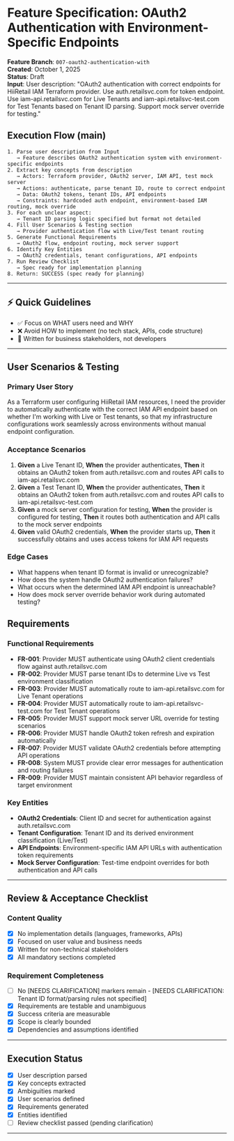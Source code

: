 # Feature Specification: OAuth2 Authentication with Environment-Specific Endpoints

**Feature Branch**: `007-oauth2-authentication-with`  
**Created**: October 1, 2025  
**Status**: Draft  
**Input**: User description: "OAuth2 authentication with correct endpoints for HiiRetail IAM Terraform provider. Use auth.retailsvc.com for token endpoint. Use iam-api.retailsvc.com for Live Tenants and iam-api.retailsvc-test.com for Test Tenants based on Tenant ID parsing. Support mock server override for testing."

## Execution Flow (main)
```
1. Parse user description from Input
   → Feature describes OAuth2 authentication system with environment-specific endpoints
2. Extract key concepts from description
   → Actors: Terraform provider, OAuth2 server, IAM API, test mock server
   → Actions: authenticate, parse tenant ID, route to correct endpoint
   → Data: OAuth2 tokens, tenant IDs, API endpoints
   → Constraints: hardcoded auth endpoint, environment-based IAM routing, mock override
3. For each unclear aspect:
   → Tenant ID parsing logic specified but format not detailed
4. Fill User Scenarios & Testing section
   → Provider authentication flow with Live/Test tenant routing
5. Generate Functional Requirements
   → OAuth2 flow, endpoint routing, mock server support
6. Identify Key Entities
   → OAuth2 credentials, tenant configurations, API endpoints
7. Run Review Checklist
   → Spec ready for implementation planning
8. Return: SUCCESS (spec ready for planning)
```

---

## ⚡ Quick Guidelines
- ✅ Focus on WHAT users need and WHY
- ❌ Avoid HOW to implement (no tech stack, APIs, code structure)
- 👥 Written for business stakeholders, not developers

---

## User Scenarios & Testing

### Primary User Story
As a Terraform user configuring HiiRetail IAM resources, I need the provider to automatically authenticate with the correct IAM API endpoint based on whether I'm working with Live or Test tenants, so that my infrastructure configurations work seamlessly across environments without manual endpoint configuration.

### Acceptance Scenarios
1. **Given** a Live Tenant ID, **When** the provider authenticates, **Then** it obtains an OAuth2 token from auth.retailsvc.com and routes API calls to iam-api.retailsvc.com
2. **Given** a Test Tenant ID, **When** the provider authenticates, **Then** it obtains an OAuth2 token from auth.retailsvc.com and routes API calls to iam-api.retailsvc-test.com
3. **Given** a mock server configuration for testing, **When** the provider is configured for testing, **Then** it routes both authentication and API calls to the mock server endpoints
4. **Given** valid OAuth2 credentials, **When** the provider starts up, **Then** it successfully obtains and uses access tokens for IAM API requests

### Edge Cases
- What happens when tenant ID format is invalid or unrecognizable?
- How does the system handle OAuth2 authentication failures?
- What occurs when the determined IAM API endpoint is unreachable?
- How does mock server override behavior work during automated testing?

## Requirements

### Functional Requirements
- **FR-001**: Provider MUST authenticate using OAuth2 client credentials flow against auth.retailsvc.com
- **FR-002**: Provider MUST parse tenant IDs to determine Live vs Test environment classification
- **FR-003**: Provider MUST automatically route to iam-api.retailsvc.com for Live Tenant operations
- **FR-004**: Provider MUST automatically route to iam-api.retailsvc-test.com for Test Tenant operations
- **FR-005**: Provider MUST support mock server URL override for testing scenarios
- **FR-006**: Provider MUST handle OAuth2 token refresh and expiration automatically
- **FR-007**: Provider MUST validate OAuth2 credentials before attempting API operations
- **FR-008**: System MUST provide clear error messages for authentication and routing failures
- **FR-009**: Provider MUST maintain consistent API behavior regardless of target environment

### Key Entities
- **OAuth2 Credentials**: Client ID and secret for authentication against auth.retailsvc.com
- **Tenant Configuration**: Tenant ID and its derived environment classification (Live/Test)
- **API Endpoints**: Environment-specific IAM API URLs with authentication token requirements
- **Mock Server Configuration**: Test-time endpoint overrides for both authentication and API calls

---

## Review & Acceptance Checklist

### Content Quality
- [x] No implementation details (languages, frameworks, APIs)
- [x] Focused on user value and business needs
- [x] Written for non-technical stakeholders
- [x] All mandatory sections completed

### Requirement Completeness
- [ ] No [NEEDS CLARIFICATION] markers remain - [NEEDS CLARIFICATION: Tenant ID format/parsing rules not specified]
- [x] Requirements are testable and unambiguous  
- [x] Success criteria are measurable
- [x] Scope is clearly bounded
- [x] Dependencies and assumptions identified

---

## Execution Status

- [x] User description parsed
- [x] Key concepts extracted
- [x] Ambiguities marked
- [x] User scenarios defined
- [x] Requirements generated
- [x] Entities identified
- [ ] Review checklist passed (pending clarification)

---

